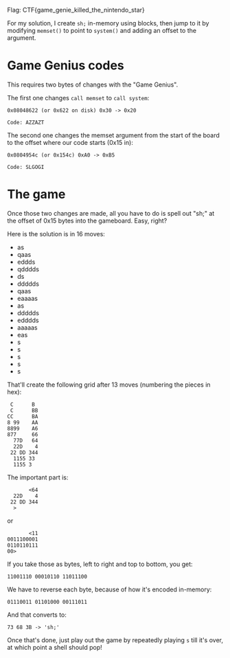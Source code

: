Flag: CTF{game_genie_killed_the_nintendo_star}

For my solution, I create `sh;` in-memory using blocks, then jump to it by
modifying `memset()` to point to `system()` and adding an offset to the
argument.

# Game Genius codes

This requires two bytes of changes with the "Game Genius".

The first one changes `call memset` to `call system`:

    0x08048622 (or 0x622 on disk) 0x30 -> 0x20

    Code: AZZAZT

The second one changes the memset argument from the start of the board to the
offset where our code starts (0x15 in):

    0x0804954c (or 0x154c) 0xA0 -> 0xB5

    Code: SLGOGI

# The game

Once those two changes are made, all you have to do is spell out "sh;" at the
offset of 0x15 bytes into the gameboard. Easy, right?

Here is the solution is in 16 moves:

* as
* qaas
* eddds
* qdddds
* ds
* ddddds
* qaas
* eaaaas
* as
* ddddds
* edddds
* aaaaas
* eas
* s
* s
* s
* s
* s

That'll create the following grid after 13 moves (numbering the pieces in hex):

     C      B
     C      BB
    CC      BA
    8 99    AA
    8899    A6
    877     66
      77D   64
      22D    4
     22 DD 344
      1155 33
      1155 3

The important part is:

           <64
      22D    4
     22 DD 344
      >       

or

           <11
    0011100001
    0110110111
    00>       

If you take those as bytes, left to right and top to bottom, you get:

    11001110 00010110 11011100

We have to reverse each byte, because of how it's encoded in-memory:

    01110011 01101000 00111011

And that converts to:

    73 68 3B -> 'sh;'

Once that's done, just play out the game by repeatedly playing `s` till it's
over, at which point a shell should pop!
